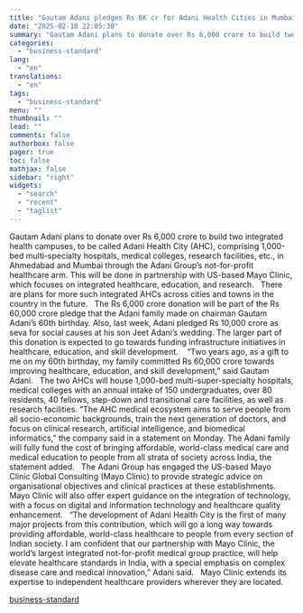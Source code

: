 ```yaml
---
title: "Gautam Adani pledges Rs 6K cr for Adani Health Cities in Mumbai, Ahmedabad"
date: "2025-02-10 22:05:30"
summary: "Gautam Adani plans to donate over Rs 6,000 crore to build two integrated health campuses, to be called Adani Health City (AHC), comprising 1,000-bed multi-specialty hospitals, medical colleges, research facilities, etc., in Ahmedabad and Mumbai through the Adani Group’s not-for-profit healthcare arm. This will be done in partnership with US-based..."
categories:
  - "business-standard"
lang:
  - "en"
translations:
  - "en"
tags:
  - "business-standard"
menu: ""
thumbnail: ""
lead: ""
comments: false
authorbox: false
pager: true
toc: false
mathjax: false
sidebar: "right"
widgets:
  - "search"
  - "recent"
  - "taglist"
---
```


Gautam Adani plans to donate over Rs 6,000 crore to build two integrated health campuses, to be called Adani Health City (AHC), comprising 1,000-bed multi-specialty hospitals, medical colleges, research facilities, etc., in Ahmedabad and Mumbai through the Adani Group’s not-for-profit healthcare arm. This will be done in partnership with US-based Mayo Clinic, which focuses on integrated healthcare, education, and research.
 
There are plans for more such integrated AHCs across cities and towns in the country in the future.
 
The Rs 6,000 crore donation will be part of the Rs 60,000 crore pledge that the Adani family made on chairman Gautam Adani’s 60th birthday. Also, last week, Adani pledged Rs 10,000 crore as seva for social causes at his son Jeet Adani’s wedding. The larger part of this donation is expected to go towards funding infrastructure initiatives in healthcare, education, and skill development. 
 
“Two years ago, as a gift to me on my 60th birthday, my family committed Rs 60,000 crore towards improving healthcare, education, and skill development,” said Gautam Adani.
 
The two AHCs will house 1,000-bed multi-super-specialty hospitals, medical colleges with an annual intake of 150 undergraduates, over 80 residents, 40 fellows, step-down and transitional care facilities, as well as research facilities. “The AHC medical ecosystem aims to serve people from all socio-economic backgrounds, train the next generation of doctors, and focus on clinical research, artificial intelligence, and biomedical informatics,” the company said in a statement on Monday. The Adani family will fully fund the cost of bringing affordable, world-class medical care and medical education to people from all strata of society across India, the statement added.
 
The Adani Group has engaged the US-based Mayo Clinic Global Consulting (Mayo Clinic) to provide strategic advice on organisational objectives and clinical practices at these establishments. Mayo Clinic will also offer expert guidance on the integration of technology, with a focus on digital and information technology and healthcare quality enhancement.
 
“The development of Adani Health City is the first of many major projects from this contribution, which will go a long way towards providing affordable, world-class healthcare to people from every section of Indian society. I am confident that our partnership with Mayo Clinic, the world’s largest integrated not-for-profit medical group practice, will help elevate healthcare standards in India, with a special emphasis on complex disease care and medical innovation,” Adani said.
 
Mayo Clinic extends its expertise to independent healthcare providers wherever they are located.

[business-standard](https://www.business-standard.com/companies/news/gautam-adani-pledges-rs-6k-cr-for-adani-health-cities-in-mumbai-ahmedabad-125021001178_1.html)
